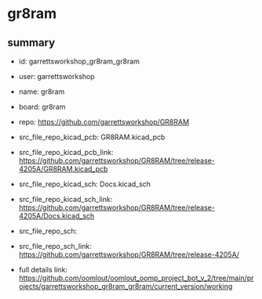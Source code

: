 # gr8ram
 
## summary 
* id: garrettsworkshop_gr8ram_gr8ram
* user: garrettsworkshop
* name: gr8ram
* board: gr8ram
* repo: https://github.com/garrettsworkshop/GR8RAM
* src_file_repo_kicad_pcb: GR8RAM.kicad_pcb
* src_file_repo_kicad_pcb_link: https://github.com/garrettsworkshop/GR8RAM/tree/release-4205A/GR8RAM.kicad_pcb
* src_file_repo_kicad_sch: Docs.kicad_sch
* src_file_repo_kicad_sch_link: https://github.com/garrettsworkshop/GR8RAM/tree/release-4205A/Docs.kicad_sch

* src_file_repo_sch: 
* src_file_repo_sch_link: https://github.com/garrettsworkshop/GR8RAM/tree/release-4205A/
* full details link: https://github.com/oomlout/oomlout_oomp_project_bot_v_2/tree/main/projects/garrettsworkshop_gr8ram_gr8ram/current_version/working  






